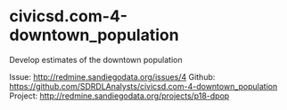 civicsd.com-4-downtown_population
=================================

Develop estimates of the downtown population

Issue: http://redmine.sandiegodata.org/issues/4
Github: https://github.com/SDRDLAnalysts/civicsd.com-4-downtown_population
Project: http://redmine.sandiegodata.org/projects/p18-dpop
